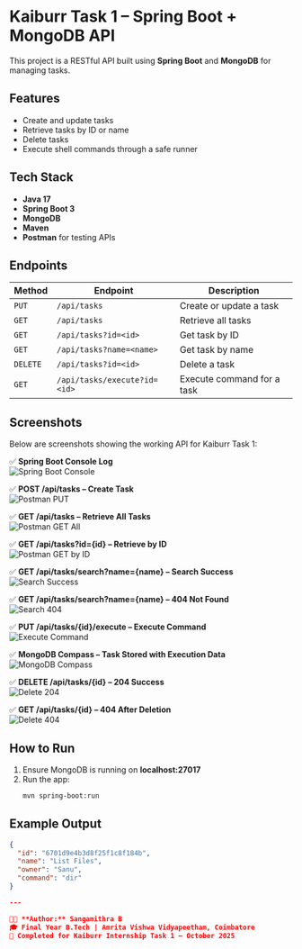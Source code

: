 # Kaiburr Task 1 – Spring Boot + MongoDB API

This project is a RESTful API built using **Spring Boot** and **MongoDB** for managing tasks.

## Features
- Create and update tasks  
- Retrieve tasks by ID or name  
- Delete tasks  
- Execute shell commands through a safe runner  

## Tech Stack
- **Java 17**  
- **Spring Boot 3**  
- **MongoDB**  
- **Maven**  
- **Postman** for testing APIs  

## Endpoints
| Method | Endpoint | Description |
|---------|-----------|-------------|
| `PUT` | `/api/tasks` | Create or update a task |
| `GET` | `/api/tasks` | Retrieve all tasks |
| `GET` | `/api/tasks?id=<id>` | Get task by ID |
| `GET` | `/api/tasks?name=<name>` | Get task by name |
| `DELETE` | `/api/tasks?id=<id>` | Delete a task |
| `GET` | `/api/tasks/execute?id=<id>` | Execute command for a task |

## Screenshots

Below are screenshots showing the working API for Kaiburr Task 1:

✅ **Spring Boot Console Log**  
![Spring Boot Console](screenshots/1-vscode-terminal.png)

✅ **POST /api/tasks – Create Task**  
![Postman PUT](screenshots/2-put-task.png)

✅ **GET /api/tasks – Retrieve All Tasks**  
![Postman GET All](screenshots/3-get-all.png)

✅ **GET /api/tasks?id={id} – Retrieve by ID**  
![Postman GET by ID](screenshots/4-get-by-id.png)

✅ **GET /api/tasks/search?name={name} – Search Success**  
![Search Success](screenshots/5-search-success.png)

✅ **GET /api/tasks/search?name={name} – 404 Not Found**  
![Search 404](screenshots/6-search-404.png)

✅ **PUT /api/tasks/{id}/execute – Execute Command**  
![Execute Command](screenshots/7-execute.png)

✅ **MongoDB Compass – Task Stored with Execution Data**  
![MongoDB Compass](screenshots/8-compass.png)

✅ **DELETE /api/tasks/{id} – 204 Success**  
![Delete 204](screenshots/9-delete-204.png)

✅ **GET /api/tasks/{id} – 404 After Deletion**  
![Delete 404](screenshots/10-delete-404.png)


## How to Run
1. Ensure MongoDB is running on **localhost:27017**  
2. Run the app:
   ```bash
   mvn spring-boot:run
## Example Output
```json
{
  "id": "6701d9e4b3d8f25f1c8f184b",
  "name": "List Files",
  "owner": "Sanu",
  "command": "dir"
}

---

🧑‍💻 **Author:** Sangamithra B  
🎓 Final Year B.Tech | Amrita Vishwa Vidyapeetham, Coimbatore  
📅 Completed for Kaiburr Internship Task 1 – October 2025

